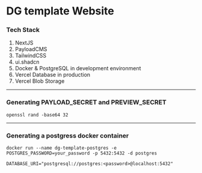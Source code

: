 # DG template Website

### Tech Stack

1. NextJS
2. PayloadCMS
3. TailwindCSS
4. ui.shadcn
5. Docker & PostgreSQL in development environment
6. Vercel Database in production
7. Vercel Blob Storage

---

### Generating PAYLOAD_SECRET and PREVIEW_SECRET

```
openssl rand -base64 32
```

---

### Generating a postgress docker container

```
docker run --name dg-template-postgres -e POSTGRES_PASSWORD=your_password -p 5432:5432 -d postgres
```

```
DATABASE_URI="postgresql://postgres:<password>@localhost:5432"
```
